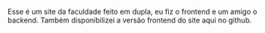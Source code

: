 Esse é um site da faculdade feito em dupla, eu fiz o frontend e um amigo o backend. Também disponibilizei a versão frontend do site aqui no github. 
